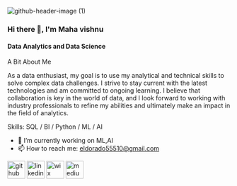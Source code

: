 
![github-header-image (1)](https://github.com/vishnu55510/vishnu55510/assets/162179720/f8fe4123-121b-46ab-9bb1-7c520439a5f2)

### Hi there 👋, I'm Maha vishnu 
#### Data Analytics and Data Science

A Bit About Me

As a data enthusiast, my goal is to use my analytical and technical skills to solve complex data challenges. I strive to stay current with the latest technologies and am committed to ongoing learning. I believe that collaboration is key in the world of data, and I look forward to working with industry professionals to refine my abilities and ultimately make an impact in the field of analytics.

Skills: SQL / BI / Python / ML / AI 

- 🔭 I’m currently working on ML,AI 
- 📫 How to reach me: eldorado55510@gmail.com 


[<img src='https://cdn.jsdelivr.net/npm/simple-icons@3.0.1/icons/github.svg' alt='github' height='40'>](https://github.com/https://github.com/vishnu55510)  [<img src='https://cdn.jsdelivr.net/npm/simple-icons@3.0.1/icons/linkedin.svg' alt='linkedin' height='40'>](https://www.linkedin.com/in/https://www.linkedin.com/in/maha-vishnu-b031aa234//)   [<img src='https://cdn.jsdelivr.net/npm/simple-icons@3.0.1/icons/wix.svg' alt='wix' height='40'>](https://eldorado55510.wixsite.com/my-site-4)  [<img src='https://cdn.jsdelivr.net/npm/simple-icons@3.0.1/icons/medium.svg' alt='medium' height='40'>](https://medium.com/@eldorado55510)  


<!---
vishnu55510/vishnu55510 is a ✨ special ✨ repository because its `README.md` (this file) appears on your GitHub profile.
You can click the Preview link to take a look at your changes.
--->
